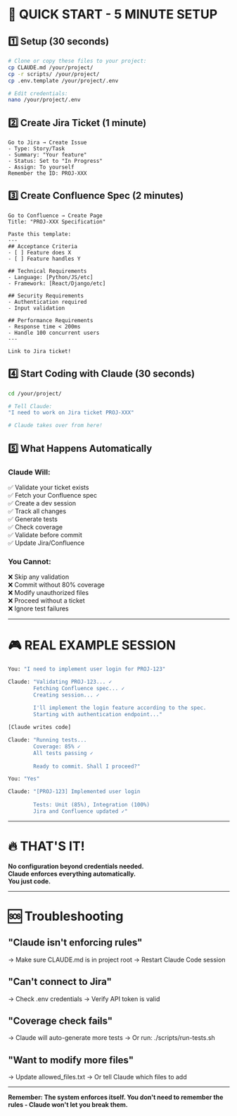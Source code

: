 # 🚀 QUICK START - 5 MINUTE SETUP

## 1️⃣ Setup (30 seconds)
```bash
# Clone or copy these files to your project:
cp CLAUDE.md /your/project/
cp -r scripts/ /your/project/
cp .env.template /your/project/.env

# Edit credentials:
nano /your/project/.env
```

## 2️⃣ Create Jira Ticket (1 minute)
```
Go to Jira → Create Issue
- Type: Story/Task
- Summary: "Your feature"
- Status: Set to "In Progress"
- Assign: To yourself
Remember the ID: PROJ-XXX
```

## 3️⃣ Create Confluence Spec (2 minutes)
```
Go to Confluence → Create Page
Title: "PROJ-XXX Specification"

Paste this template:
---
## Acceptance Criteria
- [ ] Feature does X
- [ ] Feature handles Y

## Technical Requirements
- Language: [Python/JS/etc]
- Framework: [React/Django/etc]

## Security Requirements
- Authentication required
- Input validation

## Performance Requirements
- Response time < 200ms
- Handle 100 concurrent users
---

Link to Jira ticket!
```

## 4️⃣ Start Coding with Claude (30 seconds)
```bash
cd /your/project/

# Tell Claude:
"I need to work on Jira ticket PROJ-XXX"

# Claude takes over from here!
```

## 5️⃣ What Happens Automatically

### Claude Will:
✅ Validate your ticket exists  
✅ Fetch your Confluence spec  
✅ Create a dev session  
✅ Track all changes  
✅ Generate tests  
✅ Check coverage  
✅ Validate before commit  
✅ Update Jira/Confluence  

### You Cannot:
❌ Skip any validation  
❌ Commit without 80% coverage  
❌ Modify unauthorized files  
❌ Proceed without a ticket  
❌ Ignore test failures  

---

# 🎮 REAL EXAMPLE SESSION

```bash
You: "I need to implement user login for PROJ-123"

Claude: "Validating PROJ-123... ✓
        Fetching Confluence spec... ✓
        Creating session... ✓
        
        I'll implement the login feature according to the spec.
        Starting with authentication endpoint..."

[Claude writes code]

Claude: "Running tests... 
        Coverage: 85% ✓
        All tests passing ✓
        
        Ready to commit. Shall I proceed?"

You: "Yes"

Claude: "[PROJ-123] Implemented user login
        
        Tests: Unit (85%), Integration (100%)
        Jira and Confluence updated ✓"
```

---

# 🔥 THAT'S IT!

**No configuration beyond credentials needed.**  
**Claude enforces everything automatically.**  
**You just code.**

---

# 🆘 Troubleshooting

## "Claude isn't enforcing rules"
→ Make sure CLAUDE.md is in project root
→ Restart Claude Code session

## "Can't connect to Jira"
→ Check .env credentials
→ Verify API token is valid

## "Coverage check fails"
→ Claude will auto-generate more tests
→ Or run: ./scripts/run-tests.sh

## "Want to modify more files"
→ Update allowed_files.txt
→ Or tell Claude which files to add

---

**Remember: The system enforces itself. You don't need to remember the rules - Claude won't let you break them.**